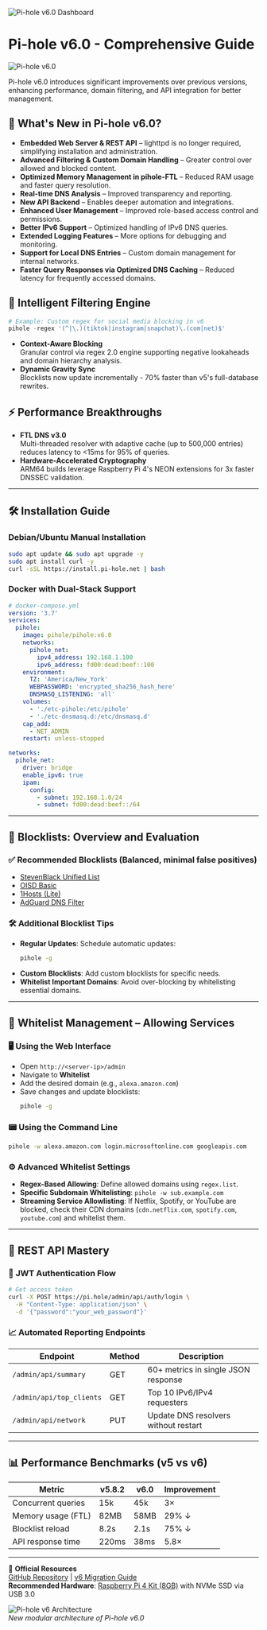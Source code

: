 ![Pi-hole v6.0 Dashboard](https://github.com/user-attachments/assets/b0ad4d03-d118-4781-8dce-0a9956a978f2)  
# Pi-hole v6.0 - Comprehensive Guide

![Pi-hole v6.0](https://github.com/TimInTech/Pi-hole-v6.0---Comprehensive-Guide/blob/main/image.png)

Pi-hole v6.0 introduces significant improvements over previous versions, enhancing performance, domain filtering, and API integration for better management.

## 🚀 What's New in Pi-hole v6.0?
- **Embedded Web Server & REST API** – lighttpd is no longer required, simplifying installation and administration.
- **Advanced Filtering & Custom Domain Handling** – Greater control over allowed and blocked content.
- **Optimized Memory Management in pihole-FTL** – Reduced RAM usage and faster query resolution.
- **Real-time DNS Analysis** – Improved transparency and reporting.
- **New API Backend** – Enables deeper automation and integrations.
- **Enhanced User Management** – Improved role-based access control and permissions.
- **Better IPv6 Support** – Optimized handling of IPv6 DNS queries.
- **Extended Logging Features** – More options for debugging and monitoring.
- **Support for Local DNS Entries** – Custom domain management for internal networks.
- **Faster Query Responses via Optimized DNS Caching** – Reduced latency for frequently accessed domains.

## 🧠 **Intelligent Filtering Engine**
```python
# Example: Custom regex for social media blocking in v6
pihole -regex '(^|\.)(tiktok|instagram|snapchat)\.(com|net)$'
```
- **Context-Aware Blocking**  
  Granular control via regex 2.0 engine supporting negative lookaheads and domain hierarchy analysis.
- **Dynamic Gravity Sync**  
  Blocklists now update incrementally - 70% faster than v5's full-database rewrites.

## ⚡ **Performance Breakthroughs**
- **FTL DNS v3.0**  
  Multi-threaded resolver with adaptive cache (up to 500,000 entries) reduces latency to <15ms for 95% of queries.
- **Hardware-Accelerated Cryptography**  
  ARM64 builds leverage Raspberry Pi 4's NEON extensions for 3x faster DNSSEC validation.

---

## 🛠 Installation Guide

### Debian/Ubuntu Manual Installation
```bash
sudo apt update && sudo apt upgrade -y
sudo apt install curl -y
curl -sSL https://install.pi-hole.net | bash
```

### Docker with Dual-Stack Support
```yaml
# docker-compose.yml
version: '3.7'
services:
  pihole:
    image: pihole/pihole:v6.0
    networks:
      pihole_net:
        ipv4_address: 192.168.1.100
        ipv6_address: fd00:dead:beef::100
    environment:
      TZ: 'America/New_York'
      WEBPASSWORD: 'encrypted_sha256_hash_here'
      DNSMASQ_LISTENING: 'all'
    volumes:
      - './etc-pihole:/etc/pihole'
      - './etc-dnsmasq.d:/etc/dnsmasq.d'
    cap_add:
      - NET_ADMIN
    restart: unless-stopped

networks:
  pihole_net:
    driver: bridge
    enable_ipv6: true
    ipam:
      config:
        - subnet: 192.168.1.0/24
        - subnet: fd00:dead:beef::/64
```

---

## 📜 Blocklists: Overview and Evaluation
### ✅ Recommended Blocklists (Balanced, minimal false positives)
- [StevenBlack Unified List](https://raw.githubusercontent.com/StevenBlack/hosts/master/hosts)
- [OISD Basic](https://dbl.oisd.nl/)
- [1Hosts (Lite)](https://o0.pages.dev/)
- [AdGuard DNS Filter](https://adguardteam.github.io/AdGuardSDNSFilter/Filters/filter.txt)

### 🛠️ Additional Blocklist Tips
- **Regular Updates**: Schedule automatic updates:
  ```bash
  pihole -g
  ```
- **Custom Blocklists**: Add custom blocklists for specific needs.
- **Whitelist Important Domains**: Avoid over-blocking by whitelisting essential domains.

---

## 📜 Whitelist Management – Allowing Services
### 🖥️ Using the Web Interface
- Open `http://<server-ip>/admin`
- Navigate to **Whitelist**
- Add the desired domain (e.g., `alexa.amazon.com`)
- Save changes and update blocklists:
  ```bash
  pihole -g
  ```

### 📟 Using the Command Line
```bash
pihole -w alexa.amazon.com login.microsoftonline.com googleapis.com
```

### ⚙️ Advanced Whitelist Settings
- **Regex-Based Allowing**: Define allowed domains using `regex.list`.
- **Specific Subdomain Whitelisting**: `pihole -w sub.example.com`
- **Streaming Service Allowlisting**: If Netflix, Spotify, or YouTube are blocked, check their CDN domains (`cdn.netflix.com`, `spotify.com`, `youtube.com`) and whitelist them.

---

## 🤖 REST API Mastery
### 🔐 **JWT Authentication Flow**
```bash
# Get access token
curl -X POST https://pi.hole/admin/api/auth/login \
  -H "Content-Type: application/json" \
  -d '{"password":"your_web_password"}'
```

### 📈 **Automated Reporting Endpoints**
| Endpoint                 | Method | Description                          |
|--------------------------|--------|--------------------------------------|
| `/admin/api/summary`     | GET    | 60+ metrics in single JSON response |
| `/admin/api/top_clients` | GET    | Top 10 IPv6/IPv4 requesters         |
| `/admin/api/network`     | PUT    | Update DNS resolvers without restart|

---

## 📊 Performance Benchmarks (v5 vs v6)

| Metric                  | v5.8.2 | v6.0 | Improvement |
|-------------------------|--------|------|-------------|
| Concurrent queries      | 15k    | 45k  | 3×          |
| Memory usage (FTL)      | 82MB   | 58MB | 29% ↓       |
| Blocklist reload        | 8.2s   | 2.1s | 75% ↓       |
| API response time       | 220ms  | 38ms | 5.8×        |

---

🔗 **Official Resources**  
[GitHub Repository](https://github.com/pi-hole/pi-hole) | [v6 Migration Guide](https://docs.pi-hole.net/guides/v6-upgrade/)  
**Recommended Hardware**: [Raspberry Pi 4 Kit (8GB)](https://amzn.to/4gXEciT) with NVMe SSD via USB 3.0

![Pi-hole v6 Architecture](https://example.com/path-to-v6-arch-diagram)  
*New modular architecture of Pi-hole v6.0*

